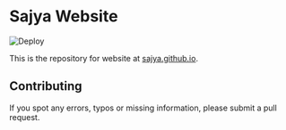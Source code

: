 # Sajya Website

![Deploy](https://github.com/sajya/sajya.github.io/workflows/Deploy/badge.svg)

This is the repository for website at [sajya.github.io](https://sajya.github.io).

## Contributing

If you spot any errors, typos or missing information, please submit a pull request.
